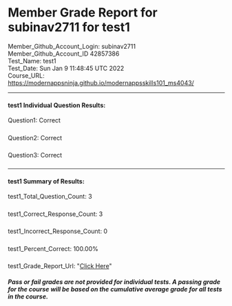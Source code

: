 # Member Grade Report for subinav2711 for test1  
   
Member_Github_Account_Login: subinav2711  
Member_Github_Account_ID 42857386  
Test_Name: test1  
Test_Date: Sun Jan  9 11:48:45 UTC 2022  
Course_URL: https://modernappsninja.github.io/modernappsskills101_ms4043/  
   
---  
#### test1 Individual Question Results:  
Question1: Correct  
#####  
Question2: Correct  
#####  
Question3: Correct  
#####  
---  
#### test1 Summary of Results:  
test1_Total_Question_Count: 3  
#####  
test1_Correct_Response_Count: 3  
#####  
test1_Incorrect_Response_Count: 0  
#####  
test1_Percent_Correct: 100.00%  
#####  
test1_Grade_Report_Url: "[Click Here](https://github.com/modernappsninjas/subinav2711/blob/main/static/userdata/courses/modernappsskills101_ms4043/grade_report.pr310.test1.md)"
##### Pass or fail grades are not provided for individual tests. A passing grade for the course will be based on the cumulative average grade for all tests in the course.  
